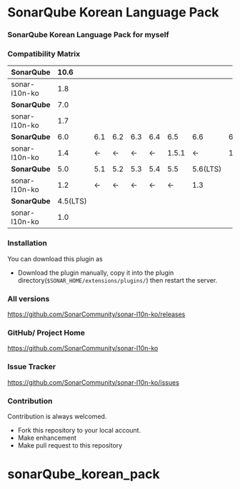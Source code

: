 # SonarQube Korean Language Pack

### SonarQube Korean Language Pack for myself

### Compatibility Matrix

| SonarQube     | 10.6     |     |     |     |     |       |          |          |
|:--------------|:---------|-----|-----|-----|-----|-------|----------|----------|
| sonar-l10n-ko | 1.8      |     |     |     |     |       |          |          |
| **SonarQube** | 7.0      |     |     |     |     |       |          |          |
| sonar-l10n-ko | 1.7      |     |     |     |     |       |          |          |
| **SonarQube** | 6.0      | 6.1 | 6.2 | 6.3 | 6.4 | 6.5   | 6.6      | 6.7(LTS) |
| sonar-l10n-ko | 1.4      | <-  | <-  | <-  | <-  | 1.5.1 | <-       | 1.6      |
| **SonarQube** | 5.0      | 5.1 | 5.2 | 5.3 | 5.4 | 5.5   | 5.6(LTS) |          |
| sonar-l10n-ko | 1.2      | <-  | <-  | <-  | <-  | <-    | 1.3      |          |
| **SonarQube** | 4.5(LTS) |     |     |     |     |       |          |          |
| sonar-l10n-ko | 1.0      |     |     |     |     |       |          |          |


### Installation

You can download this plugin as
- Download the plugin manually, copy it into the plugin directory(`$SONAR_HOME/extensions/plugins/`) then restart the server.


### All versions

https://github.com/SonarCommunity/sonar-l10n-ko/releases


### GitHub/ Project Home

https://github.com/SonarCommunity/sonar-l10n-ko


### Issue Tracker

https://github.com/SonarCommunity/sonar-l10n-ko/issues


### Contribution

Contribution is always welcomed.
- Fork this repository to your local account.
- Make enhancement
- Make pull request to this repository  
# sonarQube_korean_pack
